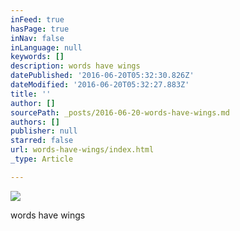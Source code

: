 ```yaml
---
inFeed: true
hasPage: true
inNav: false
inLanguage: null
keywords: []
description: words have wings
datePublished: '2016-06-20T05:32:30.826Z'
dateModified: '2016-06-20T05:32:27.883Z'
title: ''
author: []
sourcePath: _posts/2016-06-20-words-have-wings.md
authors: []
publisher: null
starred: false
url: words-have-wings/index.html
_type: Article

---
```

![](https://the-grid-user-content.s3-us-west-2.amazonaws.com/d9c11918-f024-47f2-bb04-3e879b821a6e.jpg)

words have wings